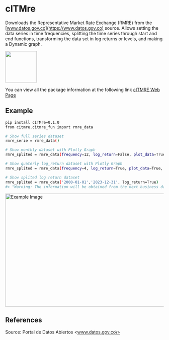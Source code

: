 # cITMre

Downloads the Representative Market Rate Exchange (RMRE) from the [www.datos.gov.co](https://www.datos.gov.co) source. Allows setting the data series in time frequencies, splitting the time series through start and end functions, transforming the data set in log returns or levels, and making a Dynamic graph.

[<img src="https://i.imgur.com/P1nQftf.png" width="100">](https://sergiofinances.github.io/citmre_development_python/)

You can view all the package information at the following link
[cITMRE Web Page](https://sergiofinances.github.io/citmre_development_python/)

## Example

```bash
pip install cITMre=0.1.0
from citmre.citmre_fun import rmre_data

# Show full series dataset
rmre_serie = rmre_data()

# Show monthly dataset with Plotly Graph
rmre_splited = rmre_data(frequency=12, log_return=False, plot_data=True)

# Show quaterly log_return dataset with Plotly Graph
rmre_splited = rmre_data(frequency=4, log_return=True, plot_data=True, type="mean")

# Show splited log return dataset
rmre_splited = rmre_data('2000-01-01','2023-12-31', log_return=True)
#> "Warning: The information will be obtained from the next business day, as the desired date is a holiday or weekend."
```
<img src="https://i.imgur.com/0M3MYUB.png" alt="Example Image" style="width: 1000px; height: 360px;">

## References

Source: Portal de Datos Abiertos \<www.datos.gov.co\>